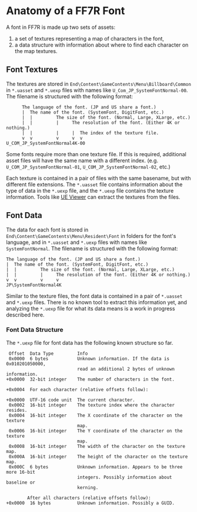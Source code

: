 # Anatomy of a FF7R Font

A font in FF7R is made up two sets of assets:

1. a set of textures representing a map of characters in the font,
2. a data structure with information about where to find each character on the
   map textures.

## Font Textures

The textures are stored in `End\Content\GameContents\Menu\Billboard\Common` in
`*.uasset` and `*.uexp` files with names like `U_Com_JP_SystemFontNormal-00`.
The filename is structured with the following format:

```
      The language of the font. (JP and US share a font.)
      |  The name of the font. (SystemFont, DigitFont, etc.)
      |  |         The size of the font. (Normal, Large, XLarge, etc.)
      |  |         |     The resolution of the font. (Either 4K or nothing.)
      |  |         |     |  The index of the texture file.
      v  v         v     v  v
U_COM_JP_SystemFontNormal4K-00
```

Some fonts require more than one texture file. If this is required, additional
asset files will have the same name with a different index. (e.g.
`U_COM_JP_SystemFontNormal-01`, `U_COM_JP_SystemFontNormal-02`, etc.)

Each texture is contained in a pair of files with the same basename, but with
different file extensions. The `*.uasset` file contains information about the
type of data in the `*.uexp` file, and the `*.uexp` file contains the texture
information. Tools like [UE Viewer](https://www.gildor.org/en/projects/umodel)
can extract the textures from the files.

## Font Data

The data for each font is stored in
`End\Content\GameContents\Menu\Resident\Font` in folders for the font's
language, and in `*.uasset` and `*.uexp` files with names like
`SystemFontNormal`. The filename is structured with the following format:

```
The language of the font. (JP and US share a font.)
|  The name of the font. (SystemFont, DigitFont, etc.)
|  |         The size of the font. (Normal, Large, XLarge, etc.)
|  |         |     The resolution of the font. (Either 4K or nothing.)
v  v         v     v
JP\SystemFontNormal4K
```

Similar to the texture files, the font data is contained in a pair of `*.uasset`
and `*.uexp` files. There is no known tool to extract this information yet, and
analyzing the `*.uexp` file for what its data means is a work in progress
described here.

### Font Data Structure

The `*.uexp` file for font data has the following known structure so far.

```
 Offset  Data Type         Info
 0x0000  6 bytes           Unknown information. If the data is 0x010201050000,
                           read an additional 2 bytes of unknown information.
+0x0000  32-bit integer    The number of characters in the font.

+0x0004  For each character (relative offsets follow):

+0x0000  UTF-16 code unit  The current character.
 0x0002  16-bit integer    The texture index where the character resides.
 0x0004  16-bit integer    The X coordinate of the character on the texture
                           map.
 0x0006  16-bit integer    The Y coordinate of the character on the texture
                           map.
 0x0008  16-bit integer    The width of the character on the texture map.
 0x000A  16-bit integer    The height of the character on the texture map.
 0x000C  6 bytes           Unknown information. Appears to be three more 16-bit
                           integers. Possibly information about baseline or
                           kerning.

        After all characters (relative offsets follow):
+0x0000  16 bytes          Unknown information. Possibly a GUID.
```
